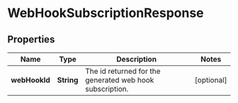 

# WebHookSubscriptionResponse


## Properties

| Name | Type | Description | Notes |
|------------ | ------------- | ------------- | -------------|
|**webHookId** | **String** | The id returned for the generated web hook subscription. |  [optional] |



